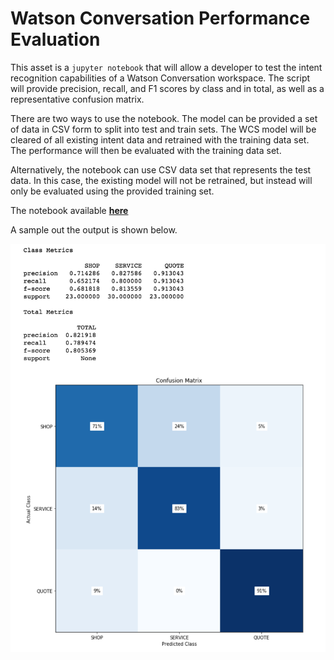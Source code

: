 # Watson Conversation Performance Evaluation

This asset is a `jupyter notebook` that will allow a developer to test the intent recognition capabilities of a Watson Conversation workspace. The script will provide precision, recall, and F1 scores by class and in total, as well as a representative confusion matrix.

There are two ways to use the notebook. The model can be provided a set of data in CSV form to split into test and train sets. The WCS model will be cleared of all existing intent data and retrained with the training data set. The performance will then be evaluated with the training data set.

Alternatively, the notebook can use CSV data set that represents the test data. In this case, the existing model will not be retrained, but instead will only be evaluated using the provided training set.

The notebook available [**here**](./evaluate_wcs_performance.ipynb)

A sample out the output is shown below.

![sample output](sample_output.png)
